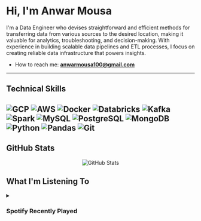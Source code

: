 # Hi, I'm Anwar Mousa 

I'm a Data Engineer who devises straightforward and efficient methods for transferring data from various sources to the desired location, making it valuable for analytics, troubleshooting, and decision-making. With experience in building scalable data pipelines and ETL processes, I focus on creating reliable data infrastructure that powers insights.
   
- How to reach me: **anwarmousa100@gmail.com**
---

##  Technical Skills
![GCP](https://img.shields.io/badge/GCP-4285F4?style=flat-square&logo=google-cloud&logoColor=white)
![AWS](https://img.shields.io/badge/AWS-232F3E?style=flat-square&logo=amazon-aws&logoColor=white)
![Docker](https://img.shields.io/badge/Docker-2496ED?style=flat-square&logo=docker&logoColor=white)
![Databricks](https://img.shields.io/badge/Databricks-FF3621?style=flat-square&logo=databricks&logoColor=white)
![Kafka](https://img.shields.io/badge/Kafka-231F20?style=flat-square&logo=apache-kafka&logoColor=white)
![Spark](https://img.shields.io/badge/Spark-E25A1C?style=flat-square&logo=apache-spark&logoColor=white)
![MySQL](https://img.shields.io/badge/MySQL-4479A1?style=flat-square&logo=mysql&logoColor=white)
![PostgreSQL](https://img.shields.io/badge/PostgreSQL-316192?style=flat-square&logo=postgresql&logoColor=white)
![MongoDB](https://img.shields.io/badge/MongoDB-4EA94B?style=flat-square&logo=mongodb&logoColor=white)
![Python](https://img.shields.io/badge/Python-3776AB?style=flat-square&logo=python&logoColor=white)
![Pandas](https://img.shields.io/badge/Pandas-150458?style=flat-square&logo=pandas&logoColor=white)
![Git](https://img.shields.io/badge/Git-F05032?style=flat-square&logo=git&logoColor=white)
---

## GitHub Stats

<p align="center">
  <img align="center" src="https://github-readme-stats.vercel.app/api?username=Anwaribra&show_icons=true&theme=tokyonight&locale=en" alt="GitHub Stats" />
</p>

##  What I'm Listening To

<details>
  <summary><h3>Spotify Recently Played</h3></summary>
  <br />
  <img src="https://spotify-recently-played-readme.vercel.app/api?user=31kqkihxgmvdz72fam2xukgwputq" />
</details>
